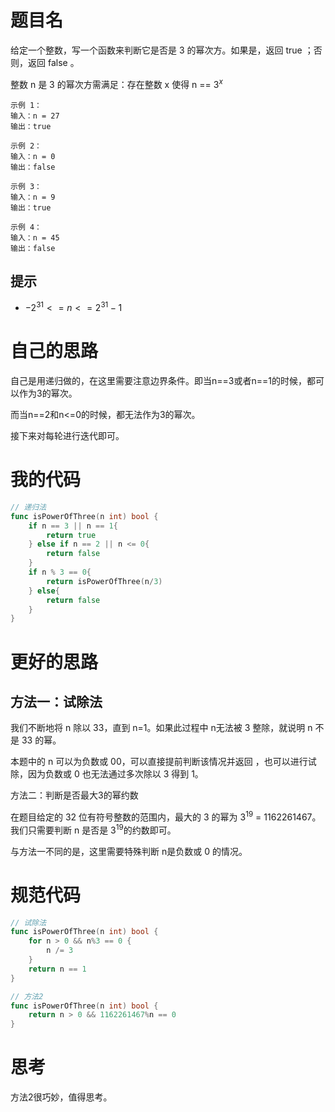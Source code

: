 # 题目名

给定一个整数，写一个函数来判断它是否是 3 的幂次方。如果是，返回 true ；否则，返回 false 。

整数 n 是 3 的幂次方需满足：存在整数 x 使得 n == $3^x$

```
示例 1：
输入：n = 27
输出：true

示例 2：
输入：n = 0
输出：false

示例 3：
输入：n = 9
输出：true

示例 4：
输入：n = 45
输出：false
```

## 提示

- $-2^{31} <= n <= 2^{31} - 1$

# 自己的思路

自己是用递归做的，在这里需要注意边界条件。即当n==3或者n==1的时候，都可以作为3的幂次。

而当n==2和n<=0的时候，都无法作为3的幂次。

接下来对每轮进行迭代即可。

# 我的代码

```go
// 递归法
func isPowerOfThree(n int) bool {
    if n == 3 || n == 1{
        return true
    } else if n == 2 || n <= 0{
        return false
    }
    if n % 3 == 0{
        return isPowerOfThree(n/3)
    } else{
        return false
    }
}
```

# 更好的思路

## 方法一：试除法

我们不断地将 n 除以 33，直到 n=1。如果此过程中 n无法被 3 整除，就说明 n 不是 33 的幂。

本题中的 n 可以为负数或 00，可以直接提前判断该情况并返回 ，也可以进行试除，因为负数或 0 也无法通过多次除以 3 得到 1。

方法二：判断是否最大3的幂约数

在题目给定的 32 位有符号整数的范围内，最大的 3 的幂为 $3^{19}$ = 1162261467。我们只需要判断 n 是否是 $3^{19}$的约数即可。

与方法一不同的是，这里需要特殊判断 n是负数或 0 的情况。

# 规范代码

```go
// 试除法
func isPowerOfThree(n int) bool {
    for n > 0 && n%3 == 0 {
        n /= 3
    }
    return n == 1
}

// 方法2
func isPowerOfThree(n int) bool {
    return n > 0 && 1162261467%n == 0
}
```

# 思考

方法2很巧妙，值得思考。

